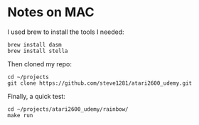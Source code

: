 # Notes on MAC

I used brew to install the tools I needed:

```
brew install dasm
brew install stella
```

Then cloned my repo:

```
cd ~/projects
git clone https://github.com/steve1281/atari2600_udemy.git
```

Finally,  a quick test:

```
cd ~/projects/atari2600_udemy/rainbow/
make run
```


